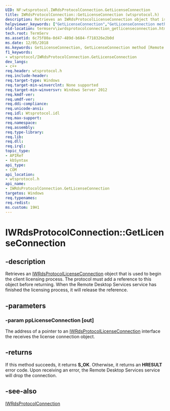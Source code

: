 ```yaml
---
UID: NF:wtsprotocol.IWRdsProtocolConnection.GetLicenseConnection
title: IWRdsProtocolConnection::GetLicenseConnection (wtsprotocol.h)
description: Retrieves an IWRdsProtocolLicenseConnection object that is used to begin the client licensing process.
helpviewer_keywords: ["GetLicenseConnection","GetLicenseConnection method [Remote Desktop Services]","GetLicenseConnection method [Remote Desktop Services]","IWRdsProtocolConnection interface","IWRdsProtocolConnection interface [Remote Desktop Services]","GetLicenseConnection method","IWRdsProtocolConnection.GetLicenseConnection","IWRdsProtocolConnection::GetLicenseConnection","termserv.iwrdsprotocolconnection_getlicenseconnection","wtsprotocol/IWRdsProtocolConnection::GetLicenseConnection"]
old-location: termserv\iwrdsprotocolconnection_getlicenseconnection.htm
tech.root: TermServ
ms.assetid: 6c75f80a-0d47-489d-b684-f718326e2b0d
ms.date: 12/05/2018
ms.keywords: GetLicenseConnection, GetLicenseConnection method [Remote Desktop Services], GetLicenseConnection method [Remote Desktop Services],IWRdsProtocolConnection interface, IWRdsProtocolConnection interface [Remote Desktop Services],GetLicenseConnection method, IWRdsProtocolConnection.GetLicenseConnection, IWRdsProtocolConnection::GetLicenseConnection, termserv.iwrdsprotocolconnection_getlicenseconnection, wtsprotocol/IWRdsProtocolConnection::GetLicenseConnection
f1_keywords:
- wtsprotocol/IWRdsProtocolConnection.GetLicenseConnection
dev_langs:
- c++
req.header: wtsprotocol.h
req.include-header: 
req.target-type: Windows
req.target-min-winverclnt: None supported
req.target-min-winversvr: Windows Server 2012
req.kmdf-ver: 
req.umdf-ver: 
req.ddi-compliance: 
req.unicode-ansi: 
req.idl: Wtsprotocol.idl
req.max-support: 
req.namespace: 
req.assembly: 
req.type-library: 
req.lib: 
req.dll: 
req.irql: 
topic_type:
- APIRef
- kbSyntax
api_type:
- COM
api_location:
- wtsprotocol.h
api_name:
- IWRdsProtocolConnection.GetLicenseConnection
targetos: Windows
req.typenames: 
req.redist: 
ms.custom: 19H1
---
```


# IWRdsProtocolConnection::GetLicenseConnection


## -description


Retrieves an <a href="https://docs.microsoft.com/windows/desktop/api/wtsprotocol/nn-wtsprotocol-iwrdsprotocollicenseconnection">IWRdsProtocolLicenseConnection</a> object that is used to begin the client licensing process. The protocol must add a reference to this object before returning. When the Remote Desktop Services service has finished the licensing process, it will release the reference.


## -parameters




### -param ppLicenseConnection [out]

The address of a pointer to an <a href="https://docs.microsoft.com/windows/desktop/api/wtsprotocol/nn-wtsprotocol-iwrdsprotocollicenseconnection">IWRdsProtocolLicenseConnection</a> interface the receives the license connection object.


## -returns



If this method succeeds, it returns <b>S_OK</b>. Otherwise, it returns an <b>HRESULT</b> error code. Upon receiving an error, the Remote Desktop Services service will drop the connection.




## -see-also




<a href="https://docs.microsoft.com/windows/desktop/api/wtsprotocol/nn-wtsprotocol-iwrdsprotocolconnection">IWRdsProtocolConnection</a>
 

 

